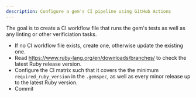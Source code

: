 ```yaml
---
description: Configure a gem's CI pipeline using GitHub Actions
---
```

The goal is to create a CI workflow file that runs the gem's tests as well as any linting or other verificiation tasks.

- If no CI workflow file exists, create one, otherwise update the existing one.
- Read https://www.ruby-lang.org/en/downloads/branches/ to check the latest Ruby release version.
- Configure the CI matrix such that it covers the the minimum `required_ruby_version` in the `.gemspec`, as well as every minor release up to the latest Ruby version.
- Commit
